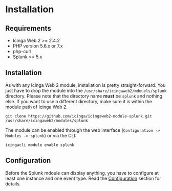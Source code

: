 # Installation

## Requirements

* Icinga Web 2 >= 2.4.2
* PHP version 5.6.x or 7.x
* php-curl
* Splunk >= 5.x

## Installation
As with any Icinga Web 2 module, installation is pretty straight-forward. You just have to drop the module into the
`/usr/share/icingaweb2/mdouels/splunk` directory. Please note that the directory name **must** be `splunk`
and nothing else. If you want to use a different directory, make sure it is within the module path of Icinga Web 2.

```shell
git clone https://github.com/icinga/icingaweb2-module-splunk.git /usr/share/icingaweb2/modules/splunk
```

The module can be enabled through the web interface (`Configuration -> Modules -> splunk`) or via the CLI:

```shell
icingacli module enable splunk
```

## Configuration
Before the Splunk mdoule can display anything, you have to configure at least one instance and one event type.
Read the [Configuration](03-Configuration.md) section for details.